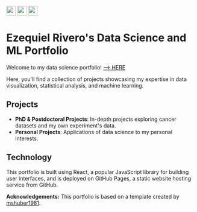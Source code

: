 <img src="https://img.shields.io/badge/React-white?logo=react&logoColor=61DAFB" style="height: 25px; width: auto;">  <img src="https://img.shields.io/badge/JavaScript-white?logo=javascript&logoColor=F7DF1E" style="height: 25px; width: auto;">  <img src="https://img.shields.io/badge/CSS-white?logo=css3&logoColor=1572B6" style="height: 25px; width: auto;">

# Ezequiel Rivero's Data Science and ML Portfolio

Welcome to my data science portfolio! [--> HERE](https://ezemriv.github.io/DS-Portfolio/)

Here, you'll find a collection of projects showcasing my expertise in data visualization, statistical analysis, and machine learning.

## Projects

- **PhD & Postdoctoral Projects**: In-depth projects exploring cancer datasets and my own experiment's data.
- **Personal Projects**: Applications of data science to my personal interests.

## Technology

This portfolio is built using React, a popular JavaScript library for building user interfaces, and is deployed on GitHub Pages, a static website hosting service from GitHub.

**Acknowledgements:** This portfolio is based on a template created by [mshuber1981](https://github.com/mshuber1981).
